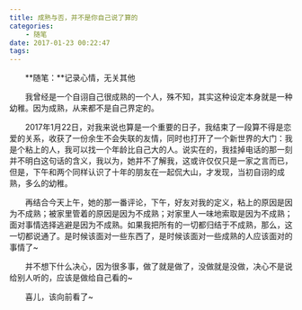 ```yaml
---
title: 成熟与否，并不是你自己说了算的
categories:
	- 随笔
date: 2017-01-23 00:22:47
tags:
---
```


&emsp;&emsp;**随笔：**记录心情，无关其他

&emsp;&emsp;我曾经是一个自诩自己很成熟的一个人，殊不知，其实这种设定本身就是一种幼稚。因为成熟，从来都不是自己界定的。
<!--more-->
&emsp;&emsp;2017年1月22日，对我来说也算是一个重要的日子，我结束了一段算不得是恋爱的关系，收获了一份余生不会失联的友情，同时也打开了一个新世界的大门：我是个粘上的人，我可以找一个年龄比自己大的人。说实在的，我挂掉电话的那一刻并不明白这句话的含义，我以为，她并不了解我，这或许仅仅只是一家之言而已，但是，下午和两个同样认识了十年的朋友在一起侃大山，才发现，当初自诩的成熟，多么的幼稚。

&emsp;&emsp;再结合今天上午，她的那一番评论，下午，好友对我的定义，粘上的原因是因为不成熟；被家里管着的原因是因为不成熟；对家里人一味地索取是因为不成熟；面对事情选择逃避是因为不成熟。如果我把所有的一切都归结于不成熟，那么，这一切都说通了。是时候该面对一些东西了，是时候该面对一些成熟的人应该面对的事情了\~

&emsp;&emsp;并不想下什么决心，因为很多事，做了就是做了，没做就是没做，决心不是说给别人听的，应该是做给自己看的\~

&emsp;&emsp;喜儿，该向前看了\~
